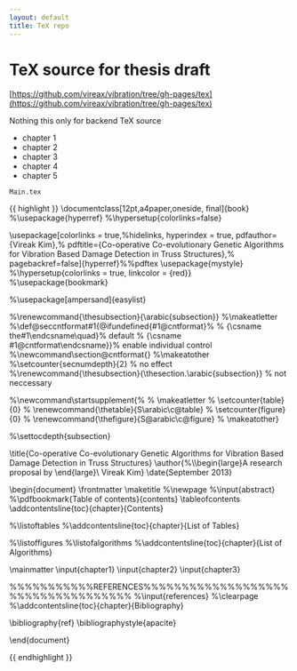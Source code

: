 ```yaml
---
layout: default
title: TeX repo
---
```


# TeX source for thesis draft #

[https://github.com/vireax/vibration/tree/gh-pages/tex](https://github.com/vireax/vibration/tree/gh-pages/tex)

Nothing this only for backend TeX source

- chapter 1
- chapter 2
- chapter 3
- chapter 4
- chapter 5

`Main.tex`

{{ highlight }}
\documentclass[12pt,a4paper,oneside, final]{book}
%\usepackage{hyperref}
%\hypersetup{colorlinks=false}

\usepackage[colorlinks = true,%hidelinks,	hyperindex = true,
pdfauthor={Vireak Kim},%
pdftitle={Co-operative Co-evolutionary Genetic Algorithms for Vibration Based Damage Detection in Truss Structures},%
pagebackref=false]{hyperref}%%pdftex
\usepackage{mystyle}
%\hypersetup{colorlinks = true, linkcolor = {red}}
%\usepackage{bookmark}

%\usepackage[ampersand]{easylist}

%\renewcommand{\thesubsection}{\arabic{subsection}}
%\makeatletter
%\def\@seccntformat#1{\@ifundefined{#1@cntformat}%
%   {\csname the#1\endcsname\quad}%       default
%   {\csname #1@cntformat\endcsname}}%    enable individual control
%\newcommand\section@cntformat{}
%\makeatother
%\setcounter{secnumdepth}{2} % no effect
%\renewcommand{\thesubsection}{\thesection.\arabic{subsection}} % not neccessary

%\newcommand\startsupplement{%
%    \makeatletter 
%       \setcounter{table}{0}
%       \renewcommand{\thetable}{S\arabic\c@table}
%       \setcounter{figure}{0}
%       \renewcommand{\thefigure}{S\@arabic\c@figure}
%    \makeatother}
    
%\settocdepth{subsection}

\title{Co-operative Co-evolutionary Genetic Algorithms for Vibration Based Damage Detection in Truss Structures}
\author{%\\\begin{large}A research proposal by \end{large}\\
Vireak Kim}
\date{September 2013}

\begin{document}
\frontmatter
\maketitle
%\newpage
%\input{abstract}
%\pdfbookmark{Table of contents}{contents}
\tableofcontents
\addcontentsline{toc}{chapter}{Contents}

%\listoftables
%\addcontentsline{toc}{chapter}{List of Tables}

%\listoffigures
%\listofalgorithms
%\addcontentsline{toc}{chapter}{List of Algorithms}

\mainmatter
\input{chapter1}
\input{chapter2}
\input{chapter3}

%%%%%%%%%%%REFERENCES%%%%%%%%%%%%%%%%%%%%%%%%%%%%%%%%%%%
%\input{references}	
%\clearpage
%\addcontentsline{toc}{chapter}{Bibliography}

\bibliography{ref}
\bibliographystyle{apacite}

\end{document}


{{ endhighlight }}
